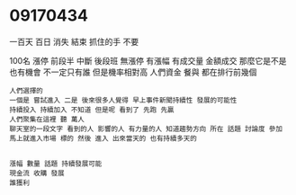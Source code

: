 # 09170434
一百天
 百日
 消失 
  結束
   抓住的手
   不要

   100名 漲停
   前段半 中斷 後段班
   無漲停 有漲幅 有成交量
    金額成交 那麼它是不是也有機會
    不一定只有誰
    但是機率相對高
    人們資金 餐與 都在排行前幾個

    人們選擇的
    一個是 嘗試進入 二是 後來很多人覺得 早上事件新聞持續性 發展的可能性
    持續投入 持續加入 不知道 但是呢 看到了 先跑 先贏
    人們聚集在這裡 聽 萬人
    聊天室的一段文字 看到的人 影響的人 有力量的人 知道趨勢方向 所在 話題 討論度 參加
    馬上就進入市場 標的 然後 進入 出來當天的 也有持續多天的


    漲幅 數量 話題 持續發展可能
    現金流 收購 發展
    誰獲利
    
